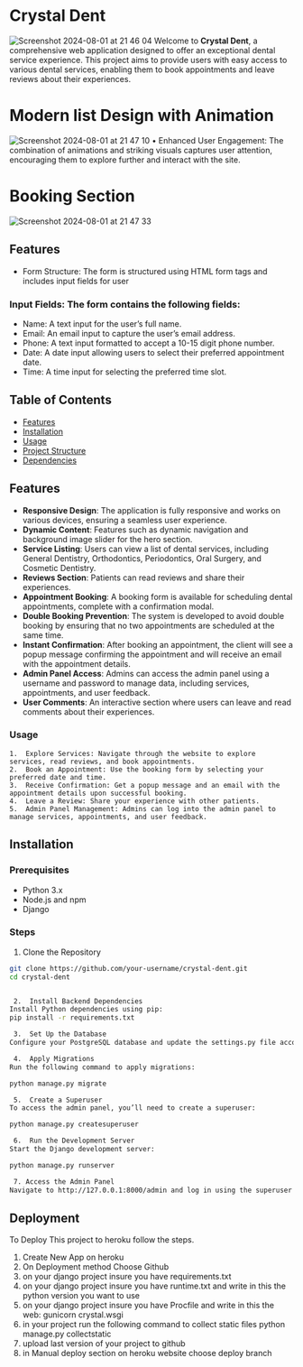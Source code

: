 
# Crystal Dent
![Screenshot 2024-08-01 at 21 46 04](https://github.com/user-attachments/assets/531f7b45-80d4-4641-8fab-30771166d040)
Welcome to **Crystal Dent**, a comprehensive web application designed to offer an exceptional dental service experience. This project aims to provide users with easy access to various dental services, enabling them to book appointments and leave reviews about their experiences.

# Modern list Design with Animation
![Screenshot 2024-08-01 at 21 47 10](https://github.com/user-attachments/assets/60ec8dc3-0b2b-4912-9e23-1cd551b44b88)
    •	Enhanced User Engagement: The combination of animations and striking visuals captures user attention, encouraging them to explore further and interact with the site.

# Booking Section 
![Screenshot 2024-08-01 at 21 47 33](https://github.com/user-attachments/assets/fa8d9449-3cbf-4af1-bf62-a71f504ec945)

## Features

- Form Structure: The form is structured using HTML form tags and includes input fields for user

### Input Fields: The form contains the following fields:
- Name: A text input for the user’s full name.
- Email: An email input to capture the user’s email address.
- Phone: A text input formatted to accept a 10-15 digit phone number.
- Date: A date input allowing users to select their preferred appointment date.
- Time: A time input for selecting the preferred time slot.



## Table of Contents

- [Features](#features)
- [Installation](#installation)
- [Usage](#usage)
- [Project Structure](#project-structure)
- [Dependencies](#dependencies)

## Features

- **Responsive Design**: The application is fully responsive and works on various devices, ensuring a seamless user experience.
- **Dynamic Content**: Features such as dynamic navigation and background image slider for the hero section.
- **Service Listing**: Users can view a list of dental services, including General Dentistry, Orthodontics, Periodontics, Oral Surgery, and Cosmetic Dentistry.
- **Reviews Section**: Patients can read reviews and share their experiences.
- **Appointment Booking**: A booking form is available for scheduling dental appointments, complete with a confirmation modal.
- **Double Booking Prevention**: The system is developed to avoid double booking by ensuring that no two appointments are scheduled at the same time.
- **Instant Confirmation**: After booking an appointment, the client will see a popup message confirming the appointment and will receive an email with the appointment details.
- **Admin Panel Access**: Admins can access the admin panel using a username and password to manage data, including services, appointments, and user feedback.
- **User Comments**: An interactive section where users can leave and read comments about their experiences.

 ### Usage

	1.	Explore Services: Navigate through the website to explore services, read reviews, and book appointments.
	2.	Book an Appointment: Use the booking form by selecting your preferred date and time.
	3.	Receive Confirmation: Get a popup message and an email with the appointment details upon successful booking.
	4.	Leave a Review: Share your experience with other patients.
	5.	Admin Panel Management: Admins can log into the admin panel to manage services, appointments, and user feedback.


## Installation

### Prerequisites

- Python 3.x
- Node.js and npm
- Django

### Steps

  1. Clone the Repository

   ```bash
   git clone https://github.com/your-username/crystal-dent.git
   cd crystal-dent


	2.	Install Backend Dependencies
Install Python dependencies using pip:
pip install -r requirements.txt

	3.	Set Up the Database
Configure your PostgreSQL database and update the settings.py file accordingly.

	4.	Apply Migrations
Run the following command to apply migrations:

python manage.py migrate

	5.	Create a Superuser
To access the admin panel, you’ll need to create a superuser:

python manage.py createsuperuser

	6.	Run the Development Server
Start the Django development server:

python manage.py runserver

	7. Access the Admin Panel
Navigate to http://127.0.0.1:8000/admin and log in using the superuser credentials you created
```

## Deployment
To Deploy This project to heroku follow the steps.

1. Create New App on heroku
2. On Deployment method Choose Github
3. on your django project insure you have requirements.txt
4. on your django project insure you have runtime.txt and write in this the python version you want to use
5. on your django project insure you have Procfile and write in this the web: gunicorn crystal.wsgi
6. in your project run the following command to collect static files python manage.py collectstatic
7. upload last version of your project to github
8. in Manual deploy section on heroku website choose deploy branch



